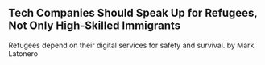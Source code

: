 ## Tech Companies Should Speak Up for Refugees, Not Only High-Skilled Immigrants

Refugees depend on their digital services for safety and survival. by Mark Latonero